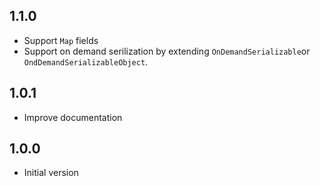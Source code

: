 ## 1.1.0

- Support `Map` fields
- Support on demand serilization by extending `OnDemandSerializable`or `OndDemandSerializableObject`.

## 1.0.1

- Improve documentation

## 1.0.0

- Initial version
